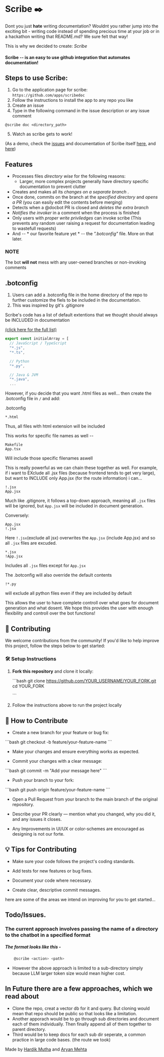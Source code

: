 # Scribe ✒️

Dont you just **hate** writing documentation? Wouldnt you rather jump into the exciting bit - writing code instead of spending precious time at your job or in a hackathon writing that README.md? We sure felt that way!

This is why we decided to create: *Scribe*

#### Scribe -- is an easy to use github integration that automates documentation! 

## Steps to use Scribe:
1)  Go to the application page for scribe: ```https://github.com/apps/scribedoc```
2) Follow the instructions to install the app to any repo you like
3) Create an issue
4) Type in the following command in the issue description or any issue comment
```
@scribe doc <directory_path>
```
5) Watch as scribe gets to work!

(As a demo, check the [issues](https://github.com/arymehta/Scribe/issues/16) and documentation of Scribe itself [here](https://github.com/arymehta/Scribe/tree/main/src/utils), and [here](https://github.com/arymehta/Scribe/tree/main/src/controllers))

## Features
- Processes files *directory wise* for the following reasons:
    - Larger, more complex projects generally have directory specific documentation to prevent clutter 
- Creates and makes all its *changes on a separate branch* .
- Once done, commits on the branch at the *specified directory* and *opens a PR* (you can easily edit the contents before merging)
- Detects when a @docbot PR is closed and *deletes the extra branch*
- *Notifies the invoker* in a comment when the process is finished
- Only users with *proper write priviledges* can invoke scribe (This prevents any random user raising a request for documentation leading to wastefull requests)
- And -- * our favorite feature yet * -- the *".botconfig"* file. More on that later.

### NOTE
The bot **will not** mess with any user-owned branches or non-invoking comments


## .botconfig
1. Users can add a .botconfig file in the home directory of the repo to further customize the fiels to be included in the documentation.
2. This was inspired by git's .gitignore

Scribe's code has a list of default extentions that we thought should always be INCLUDED in documentation

[(click here for the full list)](https://github.com/arymehta/Scribe/blob/main/src/utils/includeList.js)
```js
export const initialArray = [
  // JavaScript / TypeScript
  "*.js",
  "*.ts",

  // Python
  "*.py",

  // Java & JVM
  "*.java",
  ...
```
However, if you decide that you want .html files as well... then create the .botconfig file in ```/``` and add: 

.botconfig
```
*.html
```
Thus, all files with html extension will be included

This works for specific file names as well -- 
```
Makefile
App.tsx
```
Will include those specific filenames aswell

This is really powerful as we can chain these together as well.
For example, if i want to EXclude all .jsx files (because frontend tends to get very large), but want to INCLUDE only App.jsx (for the route information) i can...
```
!.jsx
App.jsx
```
Much like .gitignore, it follows a top-down approach, meaning all ```.jsx``` files will be ignored, but ```App.jsx``` will be included in document generation.

Conversely: 
```
App.jsx
!.jsx
```

Here ```!.jsx```(exclude all jsx) overwrites the ```App.jsx``` (include App.jsx) and so all ```.jsx``` files are excuded.

```
*.jsx
!App.jsx
```
Includes all ```.jsx``` files except for ```App.jsx```

The .botconfig will also override the default contents
```
!*.py
```
will exclude all python files even if they are included by default

This allows the user to have complete controll over what goes for document generation and what dosent. We hope this provides the user with enough flexibility and controll over the bot functions!

## 🤝 Contributing

We welcome contributions from the community! If you'd like to help improve this project, follow the steps below to get started:

### 🛠️ Setup Instructions

1. **Fork this repository** and clone it locally:

   \`\`\`bash
   git clone https://github.com/YOUR_USERNAME/YOUR_FORK.git
   cd YOUR_FORK

   \`\`\`

2. Follow the instructions above to run the project locally

## 🙌 How to Contribute

- Create a new branch for your feature or bug fix:

\`\`\`bash
git checkout -b feature/your-feature-name
\`\`\`

- Make your changes and ensure everything works as expected.

- Commit your changes with a clear message:

\`\`\`bash
git commit -m "Add your message here"
\`\`\`

- Push your branch to your fork:

\`\`\`bash
git push origin feature/your-feature-name
\`\`\`

- Open a Pull Request from your branch to the main branch of the original repository.

- Describe your PR clearly — mention what you changed, why you did it, and any issues it closes.

- Any Improvements in UI/UX or color-schemes are encouraged as designing is not our forte.

## 💡 Tips for Contributing

- Make sure your code follows the project's coding standards.

- Add tests for new features or bug fixes.

- Document your code where necessary.

- Create clear, descriptive commit messages.


here are some of the areas we intend on improving for you to get started...

## Todo/Issues.

### The current approach involves passing the name of a directory to the chatbot in a specified format

##### The format looks like this - 
```ts
    @scribe <action> <path>
```

- However the above approach is limited to a sub-directory simply because LLM larger token size would mean higher cost.

## In Future there are a few approaches, which we read about 
- Clone the repo, creat a vector db for it and query. But cloning would mean that repo should be public so that looks like a limitation.
- Another apporach would be to go through sub directories and document each of them individually. Then finally append all of them together to parent directory.
- Third would be to keep docs for each sub dir seperate, a common practice in large code bases. (the route we took)


Made by [Hardik Mutha](https://github.com/HardikMutha) and [Aryan Mehta](https://github.com/arymehta)
